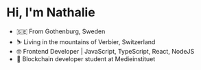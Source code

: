# Hi, I'm Nathalie 
- 🇸🇪 From Gothenburg, Sweden
- ⛷️ Living in the mountains of Verbier, Switzerland
- 🤓 Frontend Developer | JavaScript, TypeScript, React, NodeJS
- 🌱 Blockchain developer student at Medieinstituet
<!--
<!--
**NathalieJaneP/nathaliejanep** is a ✨ _special_ ✨ repository because its `README.md` (this file) appears on your GitHub profile.

Here are some ideas to get you started:

- 🔭 I’m currently working on ...
- 🌱 I’m currently learning ...
- 👯 I’m looking to collaborate on ...
- 🤔 I’m looking for help with ...
- 💬 Ask me about ...
- 📫 How to reach me: ...
- 😄 Pronouns: ...
- ⚡ Fun fact: ...
-->
